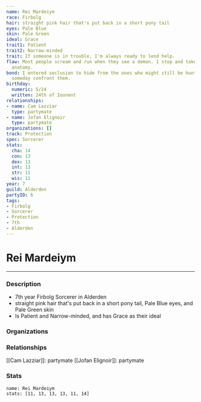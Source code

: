 ```yaml
---
name: Rei Mardeiym
race: Firbolg
hair: straight pink hair that's put back in a short pony tail
eyes: Pale Blue
skin: Pale Green
ideal: Grace
trait1: Patient
trait2: Narrow-minded
trait: If someone is in trouble, I'm always ready to lend help.
flaw: Most people scream and run when they see a demon. I stop and take notes on its
  anatomy.
bond: I entered seclusion to hide from the ones who might still be hunting me. I must
  someday confront them.
birthday:
  numeric: 5/24
  written: 24th of Iounent
relationships:
- name: Cam Lazziar
  type: partymate
- name: Jofan Elignoir
  type: partymate
organizations: []
track: Protection
spec: Sorcerer
stats:
  cha: 14
  con: 13
  dex: 13
  int: 13
  str: 11
  wis: 11
year: 7
guild: Alderden
partyID: 6
tags:
- Firbolg
- Sorcerer
- Protection
- 7th
- Alderden
---
```

# Rei Mardeiym
---
### Description
- 7th year Firbolg Sorcerer in Alderden
- straight pink hair that's put back in a short pony tail, Pale Blue eyes, and Pale Green skin
- Is Patient and Narrow-minded, and has Grace as their ideal

### Organizations
### Relationships
[[Cam Lazziar]]: partymate
[[Jofan Elignoir]]: partymate
### Stats
```statblock
name: Rei Mardeiym
stats: [11, 13, 13, 13, 11, 14]
```